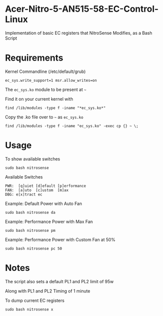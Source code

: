 # Acer-Nitro-5-AN515-58-EC-Control-Linux

Implementation of basic EC registers that NitroSense Modifies, as a Bash Script

# Requirements

Kernel Commandline (/etc/default/grub)

```
ec_sys.write_support=1 msr.allow_writes=on
```

The `ec_sys.ko` module to be present at `~`

Find it on your current kernel with

```
find /lib/modules -type f -iname "*ec_sys.ko*"
```

Copy the .ko file over to `~` as `ec_sys.ko`

```
find /lib/modules -type f -iname "ec_sys.ko" -exec cp {} ~ \;
```

# Usage

To show available switches

```
sudo bash nitrosense
```

Available Switches

```
PWR:  [q]uiet [d]efault [p]erformance
FAN:  [a]uto  [c]ustom  [m]ax
DBG: e[x]tract ec
```

Example: Default Power with Auto Fan

```
sudo bash nitrosense da
```

Example: Performance Power with Max Fan

```
sudo bash nitrosense pm
```

Example: Performance Power with Custom Fan at 50%

```
sudo bash nitrosense pc 50
```

# Notes

The script also sets a default PL1 and PL2 limit of 95w

Along with PL1 and PL2 Timing of 1 minute

To dump current EC registers

```
sudo bash nitrosense x
```
